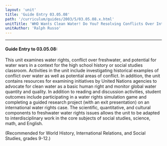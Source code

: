```yaml
---
layout: 'unit'
title: 'Guide Entry 03.05.08'
path: '/curriculum/guides/2003/5/03.05.08.x.html'
unitTitle: 'WHO Wants Clean Water! Do You? Resolving Conflicts Over International Water Rights Issues'
unitAuthor: 'Ralph Russo'
---
```


<body>
<hr/>
 <h4>
  Guide Entry to 03.05.08:
 </h4>
 <p>
  This unit examines water rights, conflict over freshwater, and potential for water wars in a context for the high school history or social studies classroom. Activities in the unit include investigating historical examples of conflict over water as well as potential areas of conflict.  In addition, the unit contains resources for examining initiatives by United Nations agencies to advocate for clean water as a basic human right and monitor global water quantity and quality.  In addition to reading and discussion activities, student outcomes include participating in a water rights simulation game and completing a guided research project (with an exit presentation) on an international water rights case.  The scientific, quantitative, and cultural components to freshwater water rights issues allows the unit to be adapted to interdisciplinary work in the core subjects of social studies, science, math, and English.
 </p>
<p>
  (Recommended for World History, International Relations, and Social Studies, grades 9-12.)
 </p>

</body>
